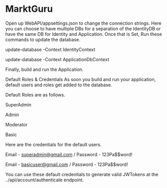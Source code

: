 # MarktGuru

Open up WebAPI/appsettings.json to change the connection strings. Here you can choose to have multiple DBs for a separation of the IdentityDB 
or have the same DB for Identity and Application. Once that is Set, Run these commands to update the database.

update-database -Context IdentityContext

update-database -Context ApplicationDbContext


Finally, build and run the Application.


Default Roles & Credentials
As soon you build and run your application, default users and roles get added to the database.


Default Roles are as follows.

SuperAdmin

Admin

Moderator

Basic


Here are the credentials for the default users.

Email - superadmin@gmail.com / Password - 123Pa$$word!

Email - basicuser@gmail.com / Password - 123Pa$$word!


You can use these default credentials to generate valid JWTokens at the ../api/account/authenticate endpoint.
